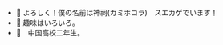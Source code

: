 - 👋 よろしく！僕の名前は神祠(カミホコラ)　スエカゲでいます！
- 👀 趣味はいろいろ。
- 🌱　中国高校二年生。
<!---
Kamihokora/Kamihokora is a ✨ special ✨ repository because its `README.md` (this file) appears on your GitHub profile.
You can click the Preview link to take a look at your changes.
--->
